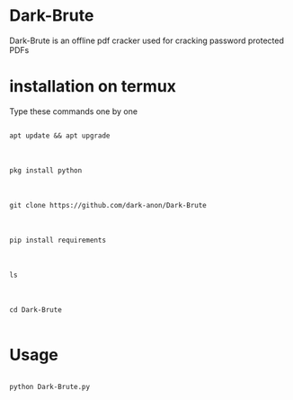 # Dark-Brute
Dark-Brute is an offline pdf cracker used for cracking password protected PDFs


# installation on termux
Type these commands one by one

<code>
apt update && apt upgrade
</code><br><br>
<code>
pkg install python
</code><br><br>
<code>
git clone https://github.com/dark-anon/Dark-Brute
</code><br><br>
<code>
pip install requirements
</code><br><br>
<code>
ls
</code><br><br>
<code>
cd Dark-Brute
</code><br>


# Usage

<code>
python Dark-Brute.py
</code><br>







